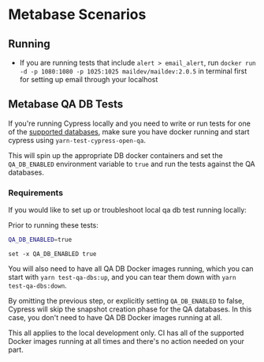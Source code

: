 # Metabase Scenarios

## Running

- If you are running tests that include `alert > email_alert`, run `docker run -d -p 1080:1080 -p 1025:1025 maildev/maildev:2.0.5` in terminal first for setting up email through your localhost

## Metabase QA DB Tests

If you're running Cypress locally and you need to write or run tests for one of the [supported databases](https://github.com/metabase/metabase-qa), make sure you have docker running and start cypress using `yarn-test-cypress-open-qa`.

This will spin up the appropriate DB docker containers and set the `QA_DB_ENABLED` environment variable to `true` and run the tests against the QA databases.

### Requirements

If you would like to set up or troubleshoot local qa db test running locally:

Prior to running these tests:

```bash
QA_DB_ENABLED=true
```

```fish
set -x QA_DB_ENABLED true
```

You will also need to have all QA DB Docker images running, which you can start with `yarn test-qa-dbs:up`, and you can tear them down with `yarn test-qa-dbs:down`.

By omitting the previous step, or explicitly setting `QA_DB_ENABLED` to false, Cypress will skip the snapshot creation phase for the QA databases. In this case, you don't need to have QA DB Docker images running at all.

This all applies to the local development only. CI has all of the supported Docker images running at all times and there's no action needed on your part.
